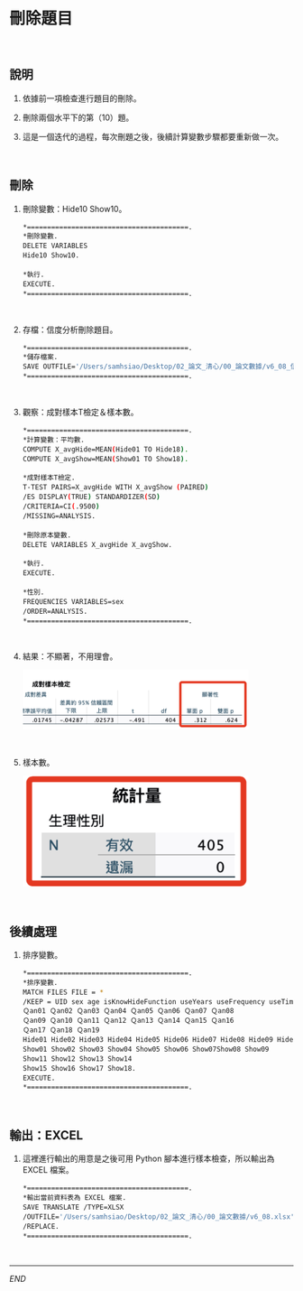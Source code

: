 # 刪除題目

<br>

## 說明

1. 依據前一項檢查進行題目的刪除。

2. 刪除兩個水平下的第（10）題。

3. 這是一個迭代的過程，每次刪題之後，後續計算變數步驟都要重新做一次。

<br>

## 刪除

1. 刪除變數：Hide10 Show10。

    ```bash
    *========================================.
    *刪除變數.
    DELETE VARIABLES
    Hide10 Show10.
    
    *執行.
    EXECUTE.
    *========================================.
    ```

<br>

2. 存檔：信度分析刪除題目。

    ```bash
    *========================================.
    *儲存檔案.
    SAVE OUTFILE='/Users/samhsiao/Desktop/02_論文_清心/00_論文數據/v6_08_信度分析刪題.sav'.
    *========================================.
    ```

<br>

3. 觀察：成對樣本T檢定＆樣本數。

    ```bash
    *========================================.
    *計算變數：平均數.
    COMPUTE X_avgHide=MEAN(Hide01 TO Hide18).
    COMPUTE X_avgShow=MEAN(Show01 TO Show18).

    *成對樣本T檢定.
    T-TEST PAIRS=X_avgHide WITH X_avgShow (PAIRED)
    /ES DISPLAY(TRUE) STANDARDIZER(SD)
    /CRITERIA=CI(.9500)
    /MISSING=ANALYSIS.

    *刪除原本變數.
    DELETE VARIABLES X_avgHide X_avgShow.

    *執行.
    EXECUTE.

    *性別.
    FREQUENCIES VARIABLES=sex
    /ORDER=ANALYSIS.
    *========================================.
    ```

<br>

4. 結果：不顯著，不用理會。

    <img src="images/img_09.png" width="400px">

<br>

5. 樣本數。

    <img src="images/img_10.png" width="400px">

<br>

## 後續處理

1. 排序變數。

    ```bash
    *========================================.
    *排序變數.
    MATCH FILES FILE = *
    /KEEP = UID sex age isKnowHideFunction useYears useFrequency useTime 
    Ｑan01 Ｑan02 Ｑan03 Ｑan04 Ｑan05 Ｑan06 Ｑan07 Ｑan08 
    Ｑan09 Ｑan10 Ｑan11 Ｑan12 Ｑan13 Ｑan14 Ｑan15 Ｑan16 
    Ｑan17 Ｑan18 Ｑan19 
    Hide01 Hide02 Hide03 Hide04 Hide05 Hide06 Hide07 Hide08 Hide09 Hide11 Hide12 Hide13 Hide14 Hide15 Hide16 Hide17 Hide18 
    Show01 Show02 Show03 Show04 Show05 Show06 Show07Show08 Show09 
    Show11 Show12 Show13 Show14 
    Show15 Show16 Show17 Show18.
    EXECUTE.
    *========================================.
    ```

<br>

## 輸出：EXCEL

1. 這裡進行輸出的用意是之後可用 Python 腳本進行樣本檢查，所以輸出為 EXCEL 檔案。

    ```bash
    *========================================.
    *輸出當前資料表為 EXCEL 檔案.
    SAVE TRANSLATE /TYPE=XLSX
    /OUTFILE='/Users/samhsiao/Desktop/02_論文_清心/00_論文數據/v6_08.xlsx'
    /REPLACE.
    *========================================.
    ```

<br>

___

_END_
